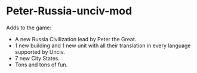 # Peter-Russia-unciv-mod

  Adds to the game:

* A new Russia Civilization lead by Peter the Great.
* 1 new building and 1 new unit with all their translation in every language supported by Unciv.
* 7 new City States.
* Tons and tons of fun.
